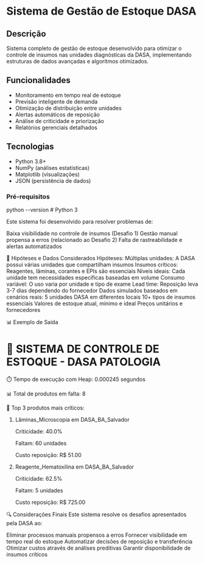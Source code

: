 # Sistema de Gestão de Estoque DASA

##  Descrição
Sistema completo de gestão de estoque desenvolvido para otimizar o controle de insumos nas unidades diagnósticas da DASA, implementando estruturas de dados avançadas e algoritmos otimizados.

##  Funcionalidades 
-  Monitoramento em tempo real de estoque
-  Previsão inteligente de demanda
-  Otimização de distribuição entre unidades
-  Alertas automáticos de reposição
-  Análise de criticidade e priorização
-  Relatórios gerenciais detalhados

##  Tecnologias 
- Python 3.8+
- NumPy (análises estatísticas)
- Matplotlib (visualizações)
- JSON (persistência de dados)

### Pré-requisitos
 
python --version  # Python 3 



Este sistema foi desenvolvido para resolver problemas de:

Baixa visibilidade no controle de insumos (Desafio 1)
Gestão manual propensa a erros (relacionado ao Desafio 2)
Falta de rastreabilidade e alertas automatizados

🎯 Hipóteses e Dados Considerados
Hipóteses:
Múltiplas unidades: A DASA possui várias unidades que compartilham insumos
Insumos críticos: Reagentes, lâminas, corantes e EPIs são essenciais
Níveis ideais: Cada unidade tem necessidades específicas baseadas em volume
Consumo variável: O uso varia por unidade e tipo de exame
Lead time: Reposição leva 3-7 dias dependendo do fornecedor
Dados simulados baseados em cenários reais:
5 unidades DASA em diferentes locais
10+ tipos de insumos essenciais
Valores de estoque atual, mínimo e ideal
Preços unitários e fornecedores





📊 Exemplo de Saída



🔬 SISTEMA DE CONTROLE DE ESTOQUE - DASA PATOLOGIA
============================================================

⏱️  Tempo de execução com Heap: 0.000245 segundos

📊 Total de produtos em falta: 8

🚨 Top 3 produtos mais críticos:

1. Lâminas_Microscopia em DASA_BA_Salvador
   
   Criticidade: 40.0%
   
   Faltam: 60 unidades
   
   Custo reposição: R$ 51.00

4. Reagente_Hematoxilina em DASA_BA_Salvador
   
   Criticidade: 62.5%
   
   Faltam: 5 unidades
   
   Custo reposição: R$ 725.00

   
🔍 Considerações Finais
Este sistema resolve os desafios apresentados pela DASA ao:

Eliminar processos manuais propensos a erros
Fornecer visibilidade em tempo real do estoque
Automatizar decisões de reposição e transferência
Otimizar custos através de análises preditivas
Garantir disponibilidade de insumos críticos
